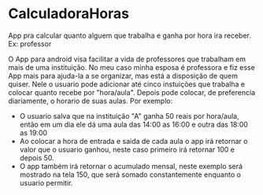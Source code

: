 # CalculadoraHoras
App pra calcular quanto alguem que trabalha e ganha por hora ira receber. Ex: professor

O App para android visa facilitar a vida de professores que trabalham em mais de uma instituição.
No meu caso minha esposa é professora e fiz esse App mais para ajuda-la a se organizar, mas está a disposição de quem quiser.
Nele o usuario pode adicionar até cinco instuições que trabalha e colocar quanto recebe por "hora/aula". Depois pode colocar, de preferencia diariamente,
o horario de suas aulas.
Por exemplo: 
- O usuario salva que na instituição "A" ganha 50 reais por hora/aula, então em um dia ele dá uma aula das 14:00 as 16:00 e outra das 18:00 as 19:00
- Ao colocar a hora de entrada e saida de cada aula o app irá retornar o valor que o usuario ganhou, neste caso primeiro irá retornar 100 e depois 50.
- O app também irá retornar o acumulado mensal, neste exemplo será mostrado na tela 150, que será somado constantemente enquanto o usuario permitir.
